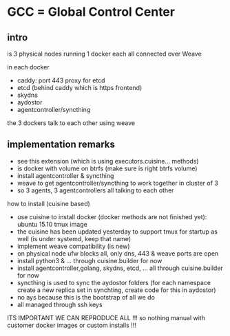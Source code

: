 # GCC = Global Control Center

## intro

is 3 physical nodes running 1 docker each all connected over Weave

in each docker

- caddy: port 443 proxy for etcd
- etcd (behind caddy which is https frontend)
- skydns
- aydostor
- agentcontroller/syncthing

the 3 dockers talk to each other using weave

## implementation remarks

- see this extension (which is using executors.cuisine... methods)
- is docker with volume on btrfs (make sure is right btrfs volume)
- install agentcontroller &  syncthing
- weave to get agentcontroller/syncthing to work together in cluster of 3
- so 3 agents, 3 agentcontrollers all talking to each other

how to install (cuisine based)
- use cuisine to install docker (docker methods are not finished yet): ubuntu 15.10 tmux image
- the cuisine has been updated yesterday to support tmux for startup as well (is under systemd, keep that name)
- implement weave compatibility (is new)
- on physical node ufw blocks all, only dns, 443 & weave ports are open
- install python3 & ... through cuisine.builder for now
- install agentcontroller,golang, skydns, etcd, ... all through cuisine.builder for now
- syncthing is used to sync the aydostor folders (for each namespace create a new replica set in synchting, create code for this in aydostor)
- no ays because this is the bootstrap of all we do
- all managed through ssh keys

ITS IMPORTANT WE CAN REPRODUCE ALL !!!
so nothing manual with customer docker images or custom installs !!!


